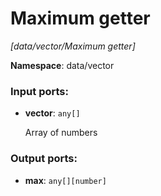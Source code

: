 # Maximum getter

_[data/vector/Maximum getter]_

__Namespace__: data/vector

### Input ports:

* __vector__: ` any[] `

    Array of numbers

### Output ports:

* __max__: ` any[][number] `


